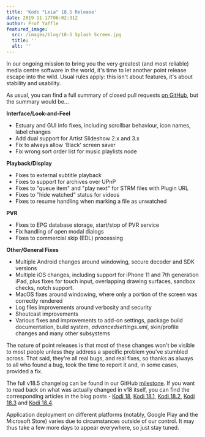 ```yaml
---
title: 'Kodi "Leia" 18.5 Release'
date: 2019-11-17T06:02:31Z
author: Prof Yaffle
featured_image:
  src: /images/blog/18-5 Splash Screen.jpg
  title: ''
  alt: ''
---
```

In our ongoing mission to bring you the very greatest (and most reliable) media centre software in the world, it's time to let another point release escape into the wild. Usual rules apply: this isn't about features, it's about stability and usability.

 As usual, you can find a full summary of closed pull requests [on GitHub](https://github.com/xbmc/xbmc/pulls?page=1&q=is%3Apr+sort%3Aupdated-desc+milestone%3A%22Leia+18.5%22+label%3A%22v18+Leia%22), but the summary would be...

 **Interface/Look-and-Feel**

 
 * Estuary and GUI info fixes, including scrollbar behaviour, icon names, label changes
 * Add dual support for Artist Slideshow 2.x and 3.x
 * Fix to always allow 'Black' screen saver
 * Fix wrong sort order list for music playlists node
 
 **Playback/Display**

 
 * Fixes to external subtitle playback
 * Fixes to support for archives over UPnP
 * Fixes to "queue item" and "play next" for STRM files with Plugin URL
 * Fixes to "hide watched" status for videos
 * Fixes to resume handling when marking a file as unwatched
 
 **PVR**

 
 * Fixes to EPG database storage, start/stop of PVR service
 * Fix handling of open modal dialogs
 * Fixes to commercial skip (EDL) processing 
 
 **Other/General Fixes**

 
 * Multiple Android changes around windowing, secure decoder and SDK versions
 * Multiple iOS changes, including support for iPhone 11 and 7th generation iPad, plus fixes for touch input, overlapping drawing surfaces, sandbox checks, notch support.
 * MacOS fixes around windowing, where only a portion of the screen was correctly rendered
 * Log files improvements around verbosity and security
 * Shoutcast improvements
 * Various fixes and improvements to add-on settings, package build documentation, build system, *advancedsettings.xml*, skin/profile changes and many other subsystems
 
  

 The nature of point releases is that most of these changes won't be visible to most people unless they address a specific problem you've stumbled across. That said, they're all real bugs, and real fixes, so thanks as always to all who found a bug, took the time to report it and, in some cases, provided a fix.

 The full v18.5 changelog can be found in our GitHub [milestone](https://github.com/xbmc/xbmc/compare/18.4-Leia...18.5-Leia). If you want to read back on what was actually changed in v18 itself, you can find the corresponding articles in the blog posts - [Kodi 18](https://kodi.tv/article/kodi-180), [Kodi 18.1](https://kodi.tv/article/kodi-v181-leia-rc1), [Kodi 18.2](https://kodi.tv/article/kodi-leia-182-release), [Kodi 18.3](https://kodi.tv/article/kodi-leia-183-release) and [Kodi 18.4](https://kodi.tv/article/kodi-leia-184-release).

 Application deployment on different platforms (notably, Google Play and the Microsoft Store) varies due to circumstances outside of our control. It may thus take a few more days to appear everywhere, so just stay tuned.

 